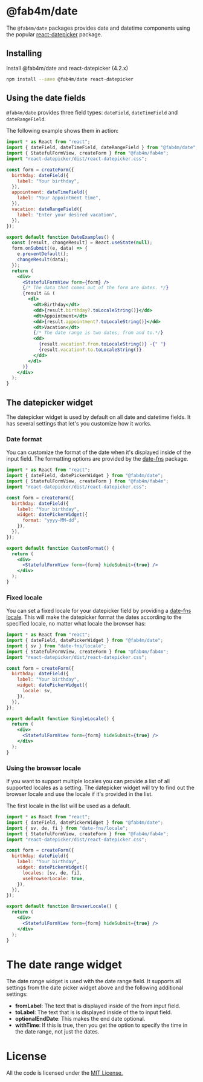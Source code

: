 # @fab4m/date

The `@fab4m/date` packages provides date and datetime components using the popular
[react-datepicker](https://reactdatepicker.com/) package.

## Installing

Install @fab4m/date and react-datepicker (4.2.x)

```bash
npm install --save @fab4m/date react-datepicker
```

## Using the date fields

`@fab4m/date` provides three field types: `dateField`, `dateTimeField` and `dateRangeField`.

The following example shows them in action:

```jsx
import * as React from "react";
import { dateField, dateTimeField, dateRangeField } from "@fab4m/date";
import { StatefulFormView, createForm } from "@fab4m/fab4m";
import "react-datepicker/dist/react-datepicker.css";

const form = createForm({
  birthday: dateField({
    label: "Your birthday",
  }),
  appointment: dateTimeField({
    label: "Your appointment time",
  }),
  vacation: dateRangeField({
    label: "Enter your desired vacation",
  }),
});

export default function DateExamples() {
  const [result, changeResult] = React.useState(null);
  form.onSubmit((e, data) => {
    e.preventDefault();
    changeResult(data);
  });
  return (
    <div>
      <StatefulFormView form={form} />
      {/* The data that comes out of the form are dates. */}
      {result && (
        <dl>
          <dt>Birthday</dt>
          <dd>{result.birthday?.toLocaleString()}</dd>
          <dt>Appointment</dt>
          <dd>{result.appointment?.toLocaleString()}</dd>
          <dt>Vacation</dt>
          {/* The date range is two dates, from and to.*/}
          <dd>
            {result.vacation?.from.toLocaleString()} -{" "}
            {result.vacation?.to.toLocaleString()}
          </dd>
        </dl>
      )}
    </div>
  );
}

```

## The datepicker widget

The datepicker widget is used by default on all date and datetime fields. It has several
settings that let's you customize how it works.

### Date format

You can customize the format of the date when it's displayed inside of the input field.
The formatting options are provided by the [date-fns](https://date-fns.org/v2.29.3/docs/format) package.

```jsx
import * as React from "react";
import { dateField, datePickerWidget } from "@fab4m/date";
import { StatefulFormView, createForm } from "@fab4m/fab4m";
import "react-datepicker/dist/react-datepicker.css";

const form = createForm({
  birthday: dateField({
    label: "Your birthday",
    widget: datePickerWidget({
      format: "yyyy-MM-dd",
    }),
  }),
});

export default function CustomFormat() {
  return (
    <div>
      <StatefulFormView form={form} hideSubmit={true} />
    </div>
  );
}

```

### Fixed locale

You can set a fixed locale for your datepicker field by providing a [date-fns locale](https://date-fns.org/v2.29.3/docs/Locale/). This will make the datepicker format the dates according to the specified
locale, no matter what locale the browser has:

```jsx
import * as React from "react";
import { dateField, datePickerWidget } from "@fab4m/date";
import { sv } from "date-fns/locale";
import { StatefulFormView, createForm } from "@fab4m/fab4m";
import "react-datepicker/dist/react-datepicker.css";

const form = createForm({
  birthday: dateField({
    label: "Your birthday",
    widget: datePickerWidget({
      locale: sv,
    }),
  }),
});

export default function SingleLocale() {
  return (
    <div>
      <StatefulFormView form={form} hideSubmit={true} />
    </div>
  );
}

```

### Using the browser locale

If you want to support multiple locales you can provide a list of all supported locales as a setting.
The datepicker widget will try to find out the browser locale and use the locale if it's provided in the list.

The first locale in the list will be used as a default.

```jsx
import * as React from "react";
import { dateField, datePickerWidget } from "@fab4m/date";
import { sv, de, fi } from "date-fns/locale";
import { StatefulFormView, createForm } from "@fab4m/fab4m";
import "react-datepicker/dist/react-datepicker.css";

const form = createForm({
  birthday: dateField({
    label: "Your birthday",
    widget: datePickerWidget({
      locales: [sv, de, fi],
      useBrowserLocale: true,
    }),
  }),
});

export default function BrowserLocale() {
  return (
    <div>
      <StatefulFormView form={form} hideSubmit={true} />
    </div>
  );
}

```

# The date range widget

The date range widget is used with the date range field. It supports all settings from the date picker
widget above and the following additional settings:

* **fromLabel**: The text that is displayed inside of the from input field.
* **toLabel**: The text that is is displayed inside of the to input field.
* **optionalEndDate**: This makes the end date optional.
* **withTime**: If this is true, then you get the option to specify the time in the date range, not just the dates.

# License

All the code is licensed under the [MIT License.](LICENSE)

